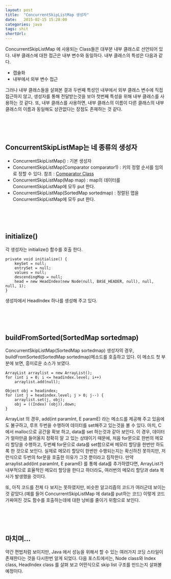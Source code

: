 ```yaml
---
layout: post
title:  "ConcurrentSkipListMap 생성자"
date:   2015-02-15 15:28:00
categories: java
tags: shit
shortUrl: 
---
```


ConcurrentSkipListMap 에 사용되는 Class들은 대부분 내부 클래스로 선언되어 있다.
내부 클래스에 대한 접근은 내부 변수와 동일하다.
내부 클래스의 특성은 다음과 같다.

* 캡슐화
* 내부에서 외부 변수 접근

그러나 내부 클래스들을 살펴본 결과 두번째 특성인 내부에서 외부 클래스 변수에 직접 접근하지 않고, 생성자를 통해 전달받는것을 보아 첫번째 특성을 위해 내부 클래스를 사용하는 것 같다.
또, 내부 클래스를 사용하면, 내부 클래스의 이름이 다른 클래스의 내부 클래스의 이름과 동일해도 상관없다는 장점도 존재하는 것 같다.

<br><br><br>

ConcurrentSkipListMap는 네 종류의 생성자
---------------- 

* ConcurrentSkipListMap() : 기본 생성자
* ConcurrentSkipListMap(Comparator comparator1) : 키의 정렬 순서를 임의로 정할 수 있다. 참조 : [Comparator Class](http://docs.oracle.com/javase/7/docs/api/java/util/Comparator.html)
* ConcurrentSkipListMap(Map map) : map의 데이터를 ConcurrentSkipListMap에 모두 put 한다.
* ConcurrentSkipListMap(SortedMap sortedmap) : 정렬된 맵을 ConcurrentSkipListMap에 모두 put 한다.

<br><br><br>

initialize()
---------------- 
각 생성자는 initialize() 함수를 호출 한다.

	private void initialize() {
		keySet = null;
		entrySet = null;
		values = null;
		descendingMap = null;
		head = new HeadIndex(new Node(null, BASE_HEADER, null), null, null, 1);
	}

생성자에서 HeadIndex 하나를 생성해 주고 있다.

<br><br><br>

buildFromSorted(SortedMap sortedmap)
---------------- 
ConcurrentSkipListMap(SortedMap sortedmap) 생성자의 경우, buildFromSorted(SortedMap sortedmap)메소드를 호출하고 있다.
이 메소드 첫 부분에 보면, 흥미로운 소스가 보였다.

	ArrayList arraylist = new ArrayList();
	for (int i = 0; i <= headindex.level; i++)
		arraylist.add(null);

	Object obj = headindex;
	for (int j = headindex.level; j > 0; j--) {
		arraylist.set(j, obj);
		obj = ((Index) (obj)).down;
	}

ArrayList 의 경우, add(int paramInt, E paramE) 라는 메소드를 제공해 주고 있음에도 불구하고,
루프 두번을 수행하여 데이터를 set해주고 있는것을 볼 수 있다.
마치, C 에서 malloc으로 공간을 확보 하고, data를 set 하는것과 같아 보인다.
이 경우, 데이터가 얼마만큼 들어올지 정확히 알 고 있는 상태이기 때문에, 처음 for문으로 한번의 메모리 할당을 수행하고, 두번째 for문으로 data를 set함으로써 메모리 할당을 한번만 하도록 한 것으로 보인다.
실제로 메모리 할당이 한번만 수행되는지는 확신하진 못하지만, 저런식으로 두번의 for문을 호출한 이유가 그것 뿐이라고 짐작한다.
만약 arraylist.add(int paramInt, E paramE) 를 통헤 data를 추가하였다면, ArrayList가 내부적으로 효율적인 메모리 할당을 한다고 하더라도, 여러번의 메모리 할당과 data 복사가 발생했을 것이다.

또, 아직 코드를 전체 다 보지는 못하였지만, 비슷한 알고리즘의 코드가 여러군데 보이는 것 같았다.(예를 들어 ConcurrentSkipListMap 에 data를 put하는 코드)
이렇게 코드가짜여진 것도 함수를 호출하는데에 대한 낭비를 줄이기 위함으로 보인다.
 
<br><br><br>

마치며...
---------------- 
약간 편법처럼 보이지만, Java 에서 성능을 위해서 할 수 있는 여러가지 코딩 스타일이 존재한다는 것을 다시한번 알게 되었다. 다음 포스트에서는, Node class와 Index class, HeadIndex class 를 살펴 보고 어떤식으로 skip list 구조를 만드는지 살펴볼 예정이다.


